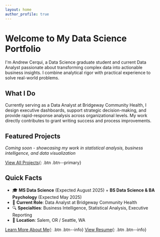 ```yaml
---
layout: home
author_profile: true
---
```


# Welcome to My Data Science Portfolio

I'm Andrew Cerqui, a Data Science graduate student and current Data Analyst passionate about transforming complex data into actionable business insights. I combine analytical rigor with practical experience to solve real-world problems.

## What I Do

Currently serving as a Data Analyst at Bridgeway Community Health, I design executive dashboards, support strategic decision-making, and provide rapid-response analysis across organizational levels. My work directly contributes to grant writing success and process improvements.

## Featured Projects

*Coming soon - showcasing my work in statistical analysis, business intelligence, and data visualization*

[View All Projects](/projects/){: .btn .btn--primary}

## Quick Facts

- 🎓 **MS Data Science** (Expected August 2025) + **BS Data Science & BA Psychology** (Expected May 2025)
- 💼 **Current Role**: Data Analyst at Bridgeway Community Health
- 🔍 **Specialties**: Business Intelligence, Statistical Analysis, Executive Reporting
- 📍 **Location**: Salem, OR / Seattle, WA

[Learn More About Me](/about/){: .btn .btn--info} [View Resume](/resume/){: .btn .btn--info}
